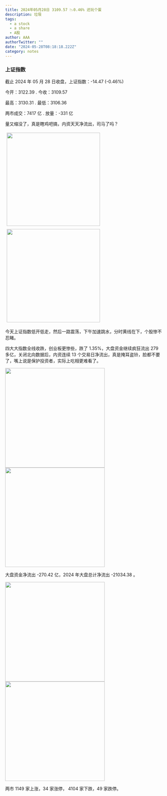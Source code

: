 ```yaml
---
title: 2024年05月28日 3109.57 📉0.46% 还玩个蛋
description: 垃圾
tags:
  - a stock
  - a share
  - A股
author: AAA
authorTwitter: ""
date: "2024-05-28T08:18:18.222Z"
category: notes
---
```


### 上证指数

截止 2024 年 05 月 28 日收盘，上证指数：<span class="font-semibold text-g-5">-14.47 (-0.46%)</span>

今开：<span class="font-semibold text-g-5">3122.39 </span> . 今收：<span class="font-semibold text-g-5">3109.57 </span>

最高：<span class="font-semibold text-r-5">3130.31 </span> . 最低：<span class="font-semibold text-g-5">3106.36 </span>

两市成交：<span class="font-semibold">7417 亿</span> . 放量：<span class="font-semibold text-g-5">-331 亿</span>

量又缩没了，真是瞎鸡吧搞，内资天天净流出，司马了吗？

<img src="/images/uploads/2024-05/20240528-zs-sh.png" style="width: 300px;display:inline-block;margin: 5px">
<img src="/images/uploads/2024-05/20240528-zs-sh-rk.png" style="width: 300px;display:inline-block;margin: 5px">

今天上证指数低开低走，然后一路震荡，下午加速跳水，分时黄线在下，个股惨不忍睹。

四大大指数全线收跌，创业板更惨些，跌了 1.35%，大盘资金继续疯狂流出 279 多亿，关闭北向数据后，内资连续 13 个交易日净流出，真是掩耳盗铃，脸都不要了，嘴上说是保护投资者，实际上吃相更难看了。

<img src="/images/uploads/2024-05/20240528-zs-global.png" width="320">
<img src="/images/uploads/2024-05/20240528-zs-bs.png" width="320">

大盘资金净流出 <span class="font-semibold text-g-6">-270.42 亿</span>，2024 年大盘总计净流出 <span class="font-semibold text-g-8">-21034.38 </span>。

<img src="/images/uploads/2024-05/20240528-zs-as.png" width="320">
<img src="/images/uploads/2024-05/20240528-zs-zdtj.png" width="320">

两市 <span class="text-r-6">1149 </span> 家上涨，34 家涨停， <span class="font-semibold text-g-6">4104</span> 家下跌，49 家跌停。